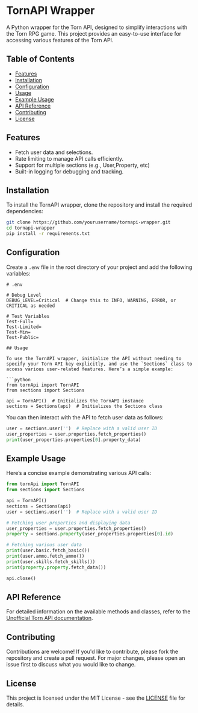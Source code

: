 # TornAPI Wrapper

A Python wrapper for the Torn API, designed to simplify interactions with the Torn RPG game. This project provides an easy-to-use interface for accessing various features of the Torn API.

## Table of Contents

- [Features](#features)
- [Installation](#installation)
- [Configuration](#Configuration)
- [Usage](#usage)
- [Example Usage](#example-usage)
- [API Reference](#api-reference)
- [Contributing](#contributing)
- [License](#license)

## Features

- Fetch user data and selections.
- Rate limiting to manage API calls efficiently.
- Support for multiple sections (e.g., User,Property, etc)
- Built-in logging for debugging and tracking.

## Installation

To install the TornAPI wrapper, clone the repository and install the required dependencies:

```bash
git clone https://github.com/yourusername/tornapi-wrapper.git
cd tornapi-wrapper
pip install -r requirements.txt
```
## Configuration

Create a `.env` file in the root directory of your project and add the following variables:

```plaintext
# .env

# Debug Level
DEBUG_LEVEL=Critical  # Change this to INFO, WARNING, ERROR, or CRITICAL as needed

# Test Variables
Test-Full=
Test-Limited=
Test-Min=
Test-Public=

## Usage

To use the TornAPI wrapper, initialize the API without needing to specify your Torn API key explicitly, and use the `Sections` class to access various user-related features. Here’s a simple example:

```python
from tornApi import TornAPI
from sections import Sections

api = TornAPI()  # Initializes the TornAPI instance
sections = Sections(api)  # Initializes the Sections class
```

You can then interact with the API to fetch user data as follows:

```python
user = sections.user('')  # Replace with a valid user ID
user_properties = user.properties.fetch_properties()
print(user_properties.properties[0].property_data)
```

## Example Usage

Here’s a concise example demonstrating various API calls:

```python
from tornApi import TornAPI
from sections import Sections

api = TornAPI()
sections = Sections(api)
user = sections.user('')  # Replace with a valid user ID

# Fetching user properties and displaying data
user_properties = user.properties.fetch_properties()
property = sections.property(user_properties.properties[0].id)

# Fetching various user data
print(user.basic.fetch_basic())
print(user.ammo.fetch_ammo())
print(user.skills.fetch_skills())
print(property.property.fetch_data())

api.close()
```

## API Reference

For detailed information on the available methods and classes, refer to the [Unofficial Torn API documentation](https://tornapi.tornplayground.eu/user/properties).

## Contributing

Contributions are welcome! If you'd like to contribute, please fork the repository and create a pull request. For major changes, please open an issue first to discuss what you would like to change.

## License

This project is licensed under the MIT License - see the [LICENSE](LICENSE) file for details.
```